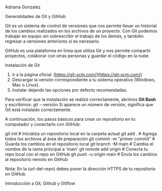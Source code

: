 Adriana Gonzalez

Generalidades de Git y GitHub

Git es un sistema de control de versiones que nos permite llevar un historial de los cambios realizados en los archivos de un proyecto.
Con Git podemos trabajar en equipo sin sobrescribir el trabajo de los demás, y también regresar a versiones anteriores si es necesario.

GitHub es una plataforma en línea que utiliza Git y nos permite compartir proyectos, colaborar con otras personas y guardar el código en la nube.

Instalación de Git

1. Ir a la página oficial: [https://git-scm.com/](https://git-scm.com/)
2. Descargar la versión correspondiente a tu sistema operativo (Windows, Mac o Linux).
3. Instalar dejando las opciones por defecto recomendadas.

Para verificar que la instalación se realizó correctamente, abrimos **Git Bash** y escribimos: git --versión
Si aparece un número de versión, significa que Git está instalado correctamente.

A continuación, los pasos básicos para crear un repositorio en tu computador y conectarlo con GitHub:

git init                             # Inicializa un repositorio local en la carpeta actual
git add .                            # Agrega todos los archivos al área de preparación
git commit -m "primer commit"        # Guarda los cambios en el repositorio local
git branch -M main                   # Cambia el nombre de la rama principal a 'main'
git remote add origin <url-del-repo> # Conecta tu repo local con el repo en GitHub
git push -u origin main              # Envía los cambios al repositorio remoto en GitHub

Nota: En la (url-del-repo) debes poner la dirección HTTPS de tu repositorio en GitHub.


Introducción a Git, Github y Gitflow
